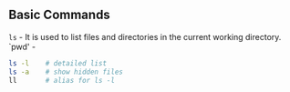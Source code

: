 ## Basic Commands
`ls` - It is used to list files and directories in the current working directory.
`pwd' - 

```bash
ls -l    # detailed list
ls -a    # show hidden files
ll       # alias for ls -l
